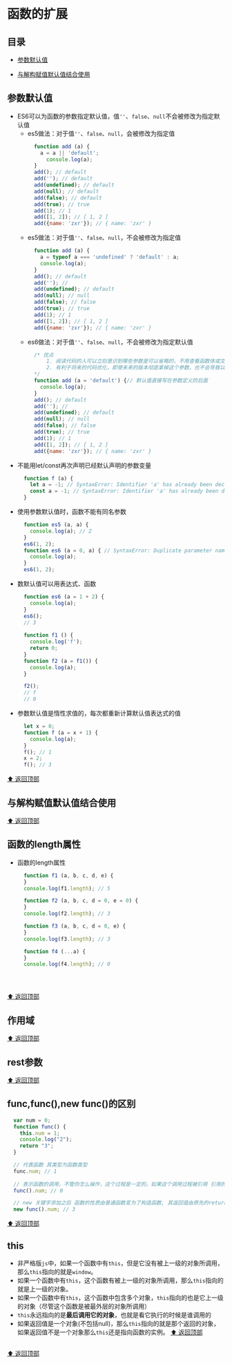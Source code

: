 # 函数的扩展

## 目录
  - [参数默认值](#参数默认值)

  - [与解构赋值默认值结合使用](#与解构赋值默认值结合使用)

## 参数默认值
  - ES6可以为函数的参数指定默认值，值`''`、`false`、`null`不会被修改为指定默认值
    - es5做法：对于值`''`、`false`、`null`，会被修改为指定值
      ```js
        function add (a) {
          a = a || 'default';
            console.log(a);
        }
        add(); // default
        add(''); // default
        add(undefined); // default
        add(null); // default
        add(false); // default
        add(true); // true
        add(1); // 1
        add([1, 2]); // [ 1, 2 ]
        add({name: 'zxr'}); // { name: 'zxr' }
      ```
    - es5做法：对于值`''`、`false`、`null`，不会被修改为指定值
      ```js
        function add (a) {
          a = typeof a === 'undefined' ? 'default' : a;
          console.log(a);
        }
        add(); // default
        add(''); // 
        add(undefined); // default
        add(null); // null
        add(false); // false
        add(true); // true
        add(1); // 1
        add([1, 2]); // [ 1, 2 ]
        add({name: 'zxr'}); // { name: 'zxr' }
      ```
    - es6做法：对于值`''`、`false`、`null`，不会被修改为指定默认值
      ```js
        /* 优点
            1. 阅读代码的人可以立刻意识到哪些参数是可以省略的，不用查看函数体或文档
            2. 有利于将来的代码优化，即使未来的版本彻底拿掉这个参数，也不会导致以前的代码无法运行
        */
        function add (a = 'default') {// 默认值直接写在参数定义的后面
          console.log(a);
        }
        add(); // default
        add(''); // 
        add(undefined); // default
        add(null); // null
        add(false); // false
        add(true); // true
        add(1); // 1
        add([1, 2]); // [ 1, 2 ]
        add({name: 'zxr'}); // { name: 'zxr' }
      ```
  - 不能用let/const再次声明已经默认声明的参数变量
    ```js
      function f (a) {
        let a = -1; // SyntaxError: Identifier 'a' has already been declared
        const a = -1; // SyntaxError: Identifier 'a' has already been declaredd
      }
    ```
  - 使用参数默认值时，函数不能有同名参数
    ```js
      function es5 (a, a) {
        console.log(a); // 2
      }
      es6(1, 2);
      function es6 (a = 0, a) { // SyntaxError: Duplicate parameter name not allowed in this context
        console.log(a);
      }
      es6(1, 2);
    ```
  - 数默认值可以用表达式、函数
    ```js
      function es6 (a = 1 + 2) {
        console.log(a);
      }
      es6();
      // 3
      
      function f1 () {
        console.log('f');
        return 0;
      }
      function f2 (a = f1()) {
        console.log(a);
      }

      f2();
      // f
      // 0
    ```
  - 参数默认值是惰性求值的，每次都重新计算默认值表达式的值
    ```js
      let x = 0;
      function f (a = x + 1) {
        console.log(a);
      }
      f(); // 1
      x = 2;
      f(); // 3
    ```

  [⬆️ 返回顶部](#目录)

## 与解构赋值默认值结合使用

  [⬆️ 返回顶部](#目录)

## 函数的length属性
  - 函数的length属性
    ```js
      function f1 (a, b, c, d, e) {
      }
      console.log(f1.length); // 5

      function f2 (a, b, c, d = 0, e = 0) {
      }
      console.log(f2.length); // 3

      function f3 (a, b, c, d = 0, e) {
      }
      console.log(f3.length); // 3

      function f4 (...a) {
      }
      console.log(f4.length); // 0
    ```
    ```js
    ```
    ```js
    ```
    ```js
    ```

  [⬆️ 返回顶部](#目录)

## 作用域

  [⬆️ 返回顶部](#目录)
  
## rest参数

  [⬆️ 返回顶部](#目录)

## func,func(),new func()的区别
  ```js
    var num = 0;
    function func() {
      this.num = 1;
      console.log("2");
      return "3";
    }

    // 代表函数 其类型为函数类型
    func.num; // 1
    
    // 表示函数的调用，不管你怎么操作，这个过程是一定的。如果这个调用过程被引用 引用的是func的返回值!!!!!!
    func().num; // 0

    // new 关键字添加之后 函数的性质由普通函数变为了构造函数, 其返回值由原先的return决定 变成了对象
    new func().num; // 3
  ```

  [⬆️ 返回顶部](#目录)


## this
  - 非严格版`js`中，如果一个函数中有`this`，但是它没有被上一级的对象所调用，那么`this`指向的就是`window`。
  - 如果一个函数中有`this`，这个函数有被上一级的对象所调用，那么`this`指向的就是上一级的对象。
  - 如果一个函数中有`this`，这个函数中包含多个对象，`this`指向的也是它上一级的对象（尽管这个函数是被最外层的对象所调用）
  - `this`永远指向的是**最后调用它的对象**，也就是看它执行的时候是谁调用的
  - 如果返回值是一个对象(不包括null)，那么`this`指向的就是那个返回的对象，如果返回值不是一个对象那么`this`还是指向函数的实例。
  [⬆️ 返回顶部](#目录)

## 

  [⬆️ 返回顶部](#目录)
